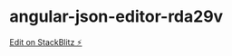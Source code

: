 # angular-json-editor-rda29v

[Edit on StackBlitz ⚡️](https://stackblitz.com/edit/angular-json-editor-rda29v)